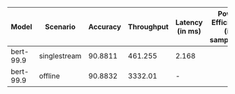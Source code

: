 | Model     | Scenario     |   Accuracy |   Throughput | Latency (in ms)   | Power Efficiency (in samples/J)   | TEST01   |
|-----------|--------------|------------|--------------|-------------------|-----------------------------------|----------|
| bert-99.9 | singlestream |    90.8811 |      461.255 | 2.168             |                                   | passed   |
| bert-99.9 | offline      |    90.8832 |     3332.01  | -                 |                                   | passed   |